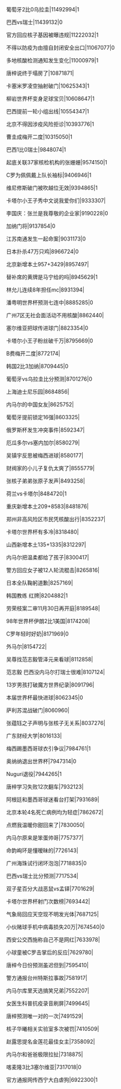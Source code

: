 葡萄牙2比0乌拉圭|11492994|1

巴西vs瑞士|11439132|0

官方回应核子基因被曝违规|11222032|1

不得以防疫为由擅自封闭安全出口|11067077|0

多地核酸检测通知发生变化|11000979|1

唐梓说终于塌房了|10871871|

卡塞米罗凌空抽射破门|10625343|1

柳岩世界杯变身足球宝贝|10608647|1

巴西提前一轮小组出线|10554347|1

北京不得因涉疫风险拒诊|10393776|1

曹圭成梅开二度|10315050|1

巴西1比0瑞士|9848074|1

起底关联37家核检机构的张姗姗|9574150|1

C罗为佩佩戴上队长袖标|9406946|1

维尼修斯破门被吹越位无效|9394865|1

卡塔尔小王子秀中文说我爱你们|9333307|

李国庆：张兰是我尊敬的企业家|9190228|0

加纳门将|9137854|0

江苏南通发生一起命案|9031173|0

日本扑杀47万只鸡|8966724|0

北京新增本土957+3429|8957497|

替补席的黄牌是马宁给的吗|8945629|1

林允儿连续8年担任mc|8931394|

潘粤明世界杯预测七连中|8885285|0

广州7区无社会面活动不用核酸|8862440|

塞尔维亚把球传进球门|8823354|0

卡塔尔小王子粉丝破千万|8795669|0

B费梅开二度|8772174|

韩国2比3加纳|8709445|0

葡萄牙vs乌拉圭比分预测|8701276|0

上海迪士尼乐园|8684856|

内马尔的中国女友|8625752|

葡萄牙提前锁定16强|8603325|

俄罗斯杯发生冲突事件|8592347|

厄瓜多尔vs塞内加尔|8580279|

吴镇宇反思被梅西进球|8580177|

财阀家的小儿子复仇太爽了|8555779|

张核子弟弟张原子发声|8493258|

荷兰vs卡塔尔|8484720|1

重庆新增本土209+8583|8481876|

郑州非高风险区市民凭核酸出行|8352237|

卡塔尔世界杯有多冷|8318480|

山西新增本土135+1335|8312297|

内马尔把温柔都给了孩子|8300417|

警方回应女子被12人轮流棍击|8265816|

日本全队鞠躬道歉|8257169|

韩国教练 红牌|8204882|1

劳荣枝案二审11月30日再开庭|8189548|

98年世界杯伊朗2比1美国|8174208|

C罗年轻时好奶|8171969|0

外马尔|8154722|

吴尊找范志毅管泽元来看球|8112858|

范志毅 巴西没内马尔打瑞士很难|8107124|

13岁男孩打破魔方世界纪录|8091796|

本届世界杯最快进球|8062345|0

萨利苏混战破门|8060960|

张蕴钰之子声明与张核子无关系|8037276|

广东财经大学|8016133|

梅西踢墨西哥球衣引争议|7984761|1

奥纳纳退出世界杯|7947314|0

Nuguri退役|7944265|1

唐梓学习失败12次翻车|7932123|

阿根廷和墨西哥球迷看台打架|7931689|

北京本轮4名死亡病例均为轻症|7862672|

点燃我温暖你甜回来了|7830050|

内马尔原来是笨蛋帅哥|7757377|

命韵峋环是懂暧昧的|7726143|

广州海珠试行闭环泡泡|7718835|0

巴西vs瑞士比分预测|7717534|

双子星百分大战恶鼠vs孟铎|7701629|

卡塔尔世界杯射门次数榜|7693442|

气象局回应天空现不明发光体|7687125|

小伙赌球手机中病毒损失20万|7674540|0

西安公交西施称自己不是网红|7633978|

小球童被C罗击掌后的反应|7629780|

唐梓今日份预测虽迟但到|7595410|

警方通报台州特斯拉事故|7581917|

内马尔库里天选搞笑兄弟|7552207|

女医生科普抗疫录音刷屏|7499645|

唐梓预测唯一对的一次|7491529|

核子华曦相关实验室多次被罚|7410509|

赵露思提名金莲花最佳女主|7358092|

内马尔和爸爸极限拉扯|7318875|

喀麦隆3比3塞尔维亚|7317018|0

官方通报网传西宁大白虐狗|6922300|1

